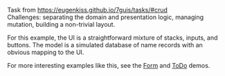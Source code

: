 Task from https://eugenkiss.github.io/7guis/tasks/#crud<br>
Challenges: separating the domain and presentation logic, managing mutation, building a non-trivial layout.

For this example, the UI is a straightforward mixture of stacks, inputs, and buttons. The model is a simulated database of name records with an obvious mapping to the UI.

For more interesting examples like this, see the [Form](/demos/forms) and [ToDo](/demos/todo) demos.
